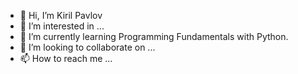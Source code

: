 - 👋 Hi, I’m Kiril Pavlov
- 👀 I’m interested in ...
- 🌱 I’m currently learning Programming Fundamentals with Python.
- 💞️ I’m looking to collaborate on ...
- 📫 How to reach me ...

<!---
kgpavlov/kgpavlov is a ✨ special ✨ repository because its `README.md` (this file) appears on your GitHub profile.
You can click the Preview link to take a look at your changes.
--->
